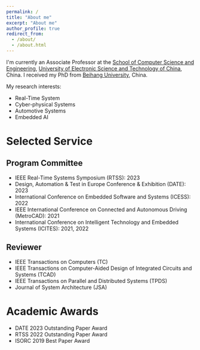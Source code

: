 ```yaml
---
permalink: /
title: "About me"
excerpt: "About me"
author_profile: true
redirect_from: 
  - /about/
  - /about.html
---
```



I'm currently an Associate Professor at the [School of Computer Science and Engineering](https://www.scse.uestc.edu.cn/), [University of Electronic Science and Technology of China](https://www.uestc.edu.cn/), China. I received my PhD from [Beihang University](https://www.buaa.edu.cn/), China. 

My research interests:
- Real-Time System
- Cyber-physical Systems
- Automotive Systems
- Embedded AI

Selected Service
======

Program Committee
------
- IEEE Real-Time Systems Symposium (RTSS): 2023
- Design, Automation & Test in Europe Conference & Exhibition (DATE): 2023
- International Conference on Embedded Software and Systems (ICESS): 2022
- IEEE International Conference on Connected and Autonomous Driving (MetroCAD): 2021
- International Conference on Intelligent Technology and Embedded Systems (ICITES): 2021, 2022

Reviewer
------
- IEEE Transactions on Computers (TC)
- IEEE Transactions on Computer-Aided Design of Integrated Circuits and Systems (TCAD)
- IEEE Transactions on Parallel and Distributed Systems (TPDS)
- Journal of System Architecture (JSA)

Academic Awards
======
- DATE 2023 Outstanding Paper Award
- RTSS 2022 Outstanding Paper Award
- ISORC 2019 Best Paper Award



